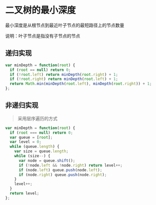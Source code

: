 # 二叉树的最小深度

最小深度是从根节点到最近叶子节点的最短路径上的节点数量

说明：叶子节点是指没有子节点的节点

## 递归实现

```js
var minDepth = function(root) {
  if (root == null) return 0;
  if (!root.left) return minDepth(root.right) + 1;
  if (!root.right) return minDepth(root.left) + 1;
  return Math.min(minDepth(root.left), minDepth(root.right)) + 1;
};
```

## 非递归实现

> 采用层序遍历的方式

```js
var minDepth = function(root) {
  if (root === null) return 0;
  var queue = [root];
  var level = 0;
  while (queue.length) {
    var size = queue.length;
    while (size--) {
      var node = queue.shift();
      if (!node.left && !node.right) return level++;
      if (node.left) queue.push(node.left);
      if (node.right) queue.push(node.right);
    }
    level++;
  }
  return level;
};
```
